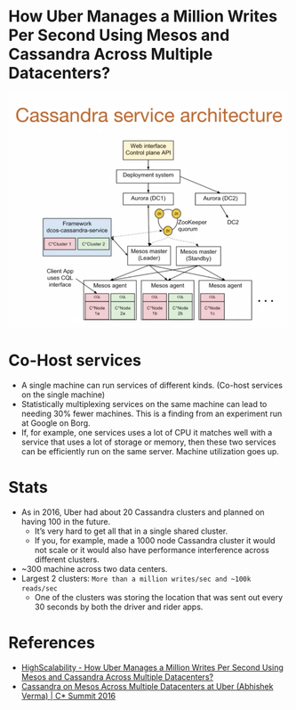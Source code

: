 
# How Uber Manages a Million Writes Per Second Using Mesos and Cassandra Across Multiple Datacenters?

![img.png](assets/uber-casandra-mesos.png)

# Co-Host services
- A single machine can run services of different kinds. (Co-host services on the single machine)
- Statistically multiplexing services on the same machine can lead to needing 30% fewer machines. This is a finding from an experiment run at Google on Borg.
- If, for example, one services uses a lot of CPU it matches well with a service that uses a lot of storage or memory, then these two services can be efficiently run on the same server. Machine utilization goes up.

# Stats
- As in 2016, Uber had about 20 Cassandra clusters and planned on having 100 in the future.
  - It’s very hard to get all that in a single shared cluster. 
  - If you, for example, made a 1000 node Cassandra cluster it would not scale or it would also have performance interference across different clusters.
- ~300 machine across two data centers.
- Largest 2 clusters: `More than a million writes/sec and ~100k reads/sec` 
  - One of the clusters was storing the location that was sent out every 30 seconds by both the driver and rider apps.

# References
- [HighScalability - How Uber Manages a Million Writes Per Second Using Mesos and Cassandra Across Multiple Datacenters?](http://highscalability.com/blog/2016/9/28/how-uber-manages-a-million-writes-per-second-using-mesos-and.html)
- [Cassandra on Mesos Across Multiple Datacenters at Uber (Abhishek Verma) | C* Summit 2016](https://www.youtube.com/watch?v=4Ap-1VT2ChU)